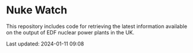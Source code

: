 # Nuke Watch

This repository includes code for retrieving the latest information available on the output of EDF nuclear power plants in the UK.

Last updated: 2024-01-11 09:08